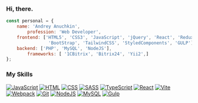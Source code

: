 ### Hi, there.

```js
const personal = {
	name: 'Andrey Anuchkin',
        profession: 'Web Developer',
	frontend: ['HTML5', 'CSS3', 'JavaScript', 'jQuery', 'React', 'Redux', 'TypeScript' , 'SASS', 'NPM',
                'BootStrap', 'TailwindCSS', 'StyledComponents', 'GULP'],
	backend: ['PHP', 'MySQL', 'NodeJS'],
        frameworks: [ '1CBitrix', 'Bitrix24', 'Yii2',]
}; 
```
 

### My Skills
 


<p dir="auto"><a target="_blank" rel="noopener noreferrer nofollow" href="https://camo.githubusercontent.com/c8fe1352d2f9d85797351f93a4ed73a1259118853ea6ba5794bb72f7029fc7a1/68747470733a2f2f696d672e736869656c64732e696f2f62616467652f4a6176615363726970742d4637444631453f7374796c653d706c6173746963266c6f676f3d6a617661736372697074266c6f676f436f6c6f723d626c61636b"><img src="https://camo.githubusercontent.com/c8fe1352d2f9d85797351f93a4ed73a1259118853ea6ba5794bb72f7029fc7a1/68747470733a2f2f696d672e736869656c64732e696f2f62616467652f4a6176615363726970742d4637444631453f7374796c653d706c6173746963266c6f676f3d6a617661736372697074266c6f676f436f6c6f723d626c61636b" alt="JavaScript" data-canonical-src="https://img.shields.io/badge/JavaScript-F7DF1E?style=plastic&amp;logo=javascript&amp;logoColor=black" style="max-width: 100%;"></a>
<a target="_blank" rel="noopener noreferrer nofollow" href="https://camo.githubusercontent.com/5103eee83f80682631523b352e3b10cac04de54ed9250e6e82b3f71519c2e5a9/68747470733a2f2f696d672e736869656c64732e696f2f62616467652f48544d4c2d6339303431313f7374796c653d706c6173746963266c6f676f3d68746d6c35266c6f676f436f6c6f723d7768697465"><img src="https://camo.githubusercontent.com/5103eee83f80682631523b352e3b10cac04de54ed9250e6e82b3f71519c2e5a9/68747470733a2f2f696d672e736869656c64732e696f2f62616467652f48544d4c2d6339303431313f7374796c653d706c6173746963266c6f676f3d68746d6c35266c6f676f436f6c6f723d7768697465" alt="HTML" data-canonical-src="https://img.shields.io/badge/HTML-c90411?style=plastic&amp;logo=html5&amp;logoColor=white" style="max-width: 100%;"></a>
<a target="_blank" rel="noopener noreferrer nofollow" href="https://camo.githubusercontent.com/dfef04980eeeef8da400f892fc0222b6f90801b1e200329eca135fe415fb77f2/68747470733a2f2f696d672e736869656c64732e696f2f62616467652f4353532d3166383766663f7374796c653d706c6173746963266c6f676f3d63737333266c6f676f436f6c6f723d7768697465"><img src="https://camo.githubusercontent.com/dfef04980eeeef8da400f892fc0222b6f90801b1e200329eca135fe415fb77f2/68747470733a2f2f696d672e736869656c64732e696f2f62616467652f4353532d3166383766663f7374796c653d706c6173746963266c6f676f3d63737333266c6f676f436f6c6f723d7768697465" alt="CSS" data-canonical-src="https://img.shields.io/badge/CSS-1f87ff?style=plastic&amp;logo=css3&amp;logoColor=white" style="max-width: 100%;"></a>
<a target="_blank" rel="noopener noreferrer nofollow" href="https://camo.githubusercontent.com/e9518e2b66274808c238573e38c9cc20826c99fe223f55a9fc863851ed33b86c/68747470733a2f2f696d672e736869656c64732e696f2f62616467652f534153532d6538323036333f7374796c653d706c6173746963266c6f676f3d73617373266c6f676f436f6c6f723d7768697465"><img src="https://camo.githubusercontent.com/e9518e2b66274808c238573e38c9cc20826c99fe223f55a9fc863851ed33b86c/68747470733a2f2f696d672e736869656c64732e696f2f62616467652f534153532d6538323036333f7374796c653d706c6173746963266c6f676f3d73617373266c6f676f436f6c6f723d7768697465" alt="SASS" data-canonical-src="https://img.shields.io/badge/SASS-e82063?style=plastic&amp;logo=sass&amp;logoColor=white" style="max-width: 100%;"></a>
<a target="_blank" rel="noopener noreferrer nofollow" href="https://camo.githubusercontent.com/0ef85813e332d469088f9226f9a7964abb01098acbeb1b90eae339437b71618c/68747470733a2f2f696d672e736869656c64732e696f2f62616467652f547970655363726970742d3030374143433f7374796c653d706c6173746963266c6f676f3d74797065736372697074266c6f676f436f6c6f723d7768697465"><img src="https://camo.githubusercontent.com/0ef85813e332d469088f9226f9a7964abb01098acbeb1b90eae339437b71618c/68747470733a2f2f696d672e736869656c64732e696f2f62616467652f547970655363726970742d3030374143433f7374796c653d706c6173746963266c6f676f3d74797065736372697074266c6f676f436f6c6f723d7768697465" alt="TypeScript" data-canonical-src="https://img.shields.io/badge/TypeScript-007ACC?style=plastic&amp;logo=typescript&amp;logoColor=white" style="max-width: 100%;"></a>
<a target="_blank" rel="noopener noreferrer nofollow" href="https://camo.githubusercontent.com/05486d259622fb5549cbce3227e52357918e6bd97227316c37f2734fdefa34ee/68747470733a2f2f696d672e736869656c64732e696f2f62616467652f52656163742d626c61636b3f7374796c653d706c6173746963266c6f676f3d7265616374266c6f676f436f6c6f723d2532353233363144414642"><img src="https://camo.githubusercontent.com/05486d259622fb5549cbce3227e52357918e6bd97227316c37f2734fdefa34ee/68747470733a2f2f696d672e736869656c64732e696f2f62616467652f52656163742d626c61636b3f7374796c653d706c6173746963266c6f676f3d7265616374266c6f676f436f6c6f723d2532353233363144414642" alt="React" data-canonical-src="https://img.shields.io/badge/React-black?style=plastic&amp;logo=react&amp;logoColor=%252361DAFB" style="max-width: 100%;"></a>
<a target="_blank" rel="noopener noreferrer nofollow" href="https://camo.githubusercontent.com/07b99710ba5a6a30ed4660a8d0879af34c46b25c355c6d59656d7baf3bc048a1/68747470733a2f2f696d672e736869656c64732e696f2f62616467652f766974652d2532333634364346462e7376673f7374796c653d706c6173746963266c6f676f3d76697465266c6f676f436f6c6f723d7768697465"><img src="https://camo.githubusercontent.com/07b99710ba5a6a30ed4660a8d0879af34c46b25c355c6d59656d7baf3bc048a1/68747470733a2f2f696d672e736869656c64732e696f2f62616467652f766974652d2532333634364346462e7376673f7374796c653d706c6173746963266c6f676f3d76697465266c6f676f436f6c6f723d7768697465" alt="Vite" data-canonical-src="https://img.shields.io/badge/vite-%23646CFF.svg?style=plastic&amp;logo=vite&amp;logoColor=white" style="max-width: 100%;"></a>
<a target="_blank" rel="noopener noreferrer nofollow" href="https://camo.githubusercontent.com/09e1b426c0987d29406b20ad209b3c1f6d75f988562e1bbd0f58d5c3a07032c8/68747470733a2f2f696d672e736869656c64732e696f2f62616467652f7765627061636b2d2532333844443646392e7376673f7374796c653d706c6173746963266c6f676f3d7765627061636b266c6f676f436f6c6f723d626c61636b"><img src="https://camo.githubusercontent.com/09e1b426c0987d29406b20ad209b3c1f6d75f988562e1bbd0f58d5c3a07032c8/68747470733a2f2f696d672e736869656c64732e696f2f62616467652f7765627061636b2d2532333844443646392e7376673f7374796c653d706c6173746963266c6f676f3d7765627061636b266c6f676f436f6c6f723d626c61636b" alt="Webpack" data-canonical-src="https://img.shields.io/badge/webpack-%238DD6F9.svg?style=plastic&amp;logo=webpack&amp;logoColor=black" style="max-width: 100%;"></a>
<a target="_blank" rel="noopener noreferrer nofollow" href="https://camo.githubusercontent.com/d99e46b2ffc51de8abe6e3a2f0c93508897fd6c9d240864767966281f10e34da/68747470733a2f2f696d672e736869656c64732e696f2f62616467652f4769742d6637323630613f7374796c653d706c6173746963266c6f676f3d676974266c6f676f436f6c6f723d7768697465"><img src="https://camo.githubusercontent.com/d99e46b2ffc51de8abe6e3a2f0c93508897fd6c9d240864767966281f10e34da/68747470733a2f2f696d672e736869656c64732e696f2f62616467652f4769742d6637323630613f7374796c653d706c6173746963266c6f676f3d676974266c6f676f436f6c6f723d7768697465" alt="Git" data-canonical-src="https://img.shields.io/badge/Git-f7260a?style=plastic&amp;logo=git&amp;logoColor=white" style="max-width: 100%;"></a>
<a target="_blank" rel="noopener noreferrer nofollow" href="https://camo.githubusercontent.com/c83c635d69354a9acab1bd6a2370bdc3b63db50d25e4d77051c8a252130469d0/68747470733a2f2f696d672e736869656c64732e696f2f62616467652f6e6f64652e6a732d3361386334363f7374796c653d706c6173746963266c6f676f3d6e6f64652e6a73266c6f676f436f6c6f723d7768697465"><img src="https://camo.githubusercontent.com/c83c635d69354a9acab1bd6a2370bdc3b63db50d25e4d77051c8a252130469d0/68747470733a2f2f696d672e736869656c64732e696f2f62616467652f6e6f64652e6a732d3361386334363f7374796c653d706c6173746963266c6f676f3d6e6f64652e6a73266c6f676f436f6c6f723d7768697465" alt="NodeJS" data-canonical-src="https://img.shields.io/badge/node.js-3a8c46?style=plastic&amp;logo=node.js&amp;logoColor=white" style="max-width: 100%;"></a>
<a target="_blank" rel="noopener noreferrer nofollow" href="https://camo.githubusercontent.com/6e4fb356567ddaa1aaea67d45774c010af67ef51ddfa65ab3acedde80614171c/68747470733a2f2f696d672e736869656c64732e696f2f62616467652f4d7953514c2d3133333339653f7374796c653d706c6173746963266c6f676f3d6d7973716c266c6f676f436f6c6f723d7768697465"><img src="https://camo.githubusercontent.com/6e4fb356567ddaa1aaea67d45774c010af67ef51ddfa65ab3acedde80614171c/68747470733a2f2f696d672e736869656c64732e696f2f62616467652f4d7953514c2d3133333339653f7374796c653d706c6173746963266c6f676f3d6d7973716c266c6f676f436f6c6f723d7768697465" alt="MySQL" data-canonical-src="https://img.shields.io/badge/MySQL-13339e?style=plastic&amp;logo=mysql&amp;logoColor=white" style="max-width: 100%;"></a>
<a target="_blank" rel="noopener noreferrer nofollow" href="https://camo.githubusercontent.com/db930a7abd9b2fcf25a9532122fd56366fd07d2e649cd733b7eacc68a7436acd/68747470733a2f2f696d672e736869656c64732e696f2f62616467652f47756c702d6538323036333f7374796c653d706c6173746963266c6f676f3d67756c70266c6f676f436f6c6f723d7768697465"><img src="https://camo.githubusercontent.com/db930a7abd9b2fcf25a9532122fd56366fd07d2e649cd733b7eacc68a7436acd/68747470733a2f2f696d672e736869656c64732e696f2f62616467652f47756c702d6538323036333f7374796c653d706c6173746963266c6f676f3d67756c70266c6f676f436f6c6f723d7768697465" alt="Gulp" data-canonical-src="https://img.shields.io/badge/Gulp-e82063?style=plastic&amp;logo=gulp&amp;logoColor=white" style="max-width: 100%;"></a>
</p>



